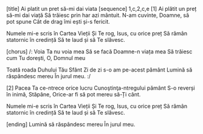 [title] Ai platit un pret să-mi dai viata
[sequence] 1,c,2,c,e
[1]
Ai plătit un preț să-mi dai viață
Să trăiesc prin har azi mântuit.
N-am cuvinte, Doamne, să pot spune
Cât de drag îmi ești și-s fericit.

Numele mi-e scris în Cartea Vieții
Și Te rog, Isus, cu orice preț
Să rămân statornic în credință
Să te laud și să Te slăvesc.

[chorus]
/: Voia Ta nu voia mea
Să se facă Doamne-n viața mea
Să trăiesc cum Tu dorești,
O, Domnul meu

Toată roada Duhului Tău Sfânt
Zi de zi s-o am pe-acest pământ
Lumină să răspândesc mereu
În jurul meu. :/

[2]
Pacea Ta ce-ntrece orice lucru
Cunoştinţa-ntregului pământ
S-o reverși în inimă, Stăpâne,
Orice-ar fi să pot mereu să-Ți cânt.

Numele mi-e scris în Cartea Vieții
Și Te rog, Isus, cu orice preț
Să rămân statornic în credință
Să te laud și să Te slăvesc.

[ending]
Lumină să răspândesc mereu
În jurul meu.

